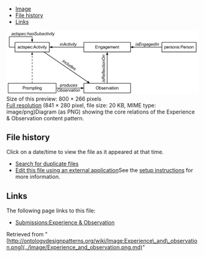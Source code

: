 * [Image](../Image/Experience_and_observation.png.md#file)
* [File history](../Image/Experience_and_observation.png.md#filehistory)
* [Links](../Image/Experience_and_observation.png.md#filelinks)

[![Image:Experience and observation.png](../images/thumb/a/a0/Experience_and_observation.png/800px-Experience_and_observation.png)](../images/a/a0/Experience_and_observation.png)  
Size of this preview: 800 × 266 pixels  
[Full resolution](../images/a/a0/Experience_and_observation.png)‎ (841 × 280 pixel, file size: 20 KB, MIME type: image/png)Diagram (as PNG) showing the core relations of the Experience & Observation content pattern.




## File history

Click on a date/time to view the file as it appeared at that time.



  
* [Search for duplicate files](http://ontologydesignpatterns.org/wiki/Special:FileDuplicateSearch/Experience_and_observation.png "Special:FileDuplicateSearch/Experience and observation.png")
* [Edit this file using an external application](http://ontologydesignpatterns.org/wiki/index.php?title=Image:Experience_and_observation.png&action=edit&externaledit=true&mode=file "Image:Experience and observation.png")See the [setup instructions](http://www.mediawiki.org/wiki/Manual:External_editors "http://www.mediawiki.org/wiki/Manual:External_editors") for more information.

## Links



The following page links to this file:


* [Submissions:Experience & Observation](../Submissions/Experience_&_Observation.md "Submissions:Experience & Observation")


Retrieved from "[http://ontologydesignpatterns.org/wiki/Image:Experience\_and\_observation.png](../Image/Experience_and_observation.png.md)"